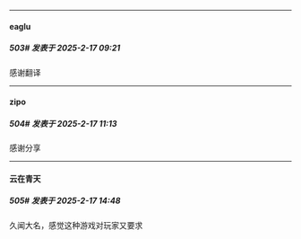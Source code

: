﻿
*****

####  eaglu  
##### 503#       发表于 2025-2-17 09:21

感谢翻译


*****

####  zipo  
##### 504#       发表于 2025-2-17 11:13

感谢分享


*****

####  云在青天  
##### 505#       发表于 2025-2-17 14:48

久闻大名，感觉这种游戏对玩家又要求

